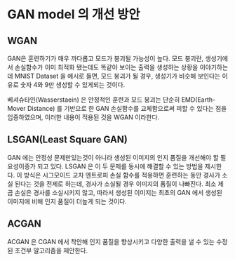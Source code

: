 # GAN model 의 개선 방안
## WGAN
GAN은 훈련하기가 매우 까다롭고 모드가 붕괴될 가능성이 높다. 모드 붕괴란, 생성기에서 손실함수가 이미 최적화 됐는데도 똑같아 보이는 출력을 생성하는 상황을 이야기하는데 MNIST Dataset 을 예시로 들면, 모드 붕괴가 될 경우, 생성기가 비슷해 보인다는 이유로 숫자 4와 9만 생성할 수 있게되는 것이다. 

베셔슈타인(Wasserstaein) 은 안정적인 훈련과 모드 붕괴는 단순히 EMD(Earth-Mover Distance) 를 기반으로 한 GAN 손실함수를 교체함으로써 피할 수 있다는 점을 입증하였으며, 이러한 내용이 적용된 것을 WGAN 이라한다. 

## LSGAN(Least Square GAN) 
GAN 에는 안정성 문제만있는것이 아니라 생성된 이미지의 인지 품질을 개선해야 할 필요성이증가 되고 있다. LSGAN 은 이 두 문제를 동시에 해결할 수 있는 방법을 제시한다.
이 방식은 시그모이드 교차 엔트로피 손실 함수를 적용하면 훈련하는 동안 경사가 소실 된다는 것을 전제로 하는데, 경사가 소실될 경우 이미지의 품질이 나빠진다.
최소 제곱 손실은 경사를 소실시키지 않고, 따라서 생성된 이미지는 최초의 GAN 에서 생성된 이미지에 비해 인지 품질이 더높게 되는 것이다.

## ACGAN
ACGAN 은 CGAN 에서 착안해 인지 품질을 향상시키고 다양한 출력을 낼 수 있는 수정된 조건부 알고리즘을 제안한다.
